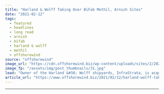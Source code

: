```yaml
---
title: "Harland & Wolff Taking Over BiFab Methil, Arnish Sites"
date: "2021-02-12"
tags: 
  - featured
  - headlines
  - long read
  - arnish
  - bifab
  - harland & wolff
  - methil
  - offshorewind
source: "offshorewind"
image_url: "https://cdn.offshorewind.biz/wp-content/uploads/sites/2/2021/02/12112004/Harland-Wolff-Methil-.jpg"
image_fp: "/assets/img/post_thumbnails/31.jpg"
lead: "Owner of the Harland &#38; Wolff shipyards, InfraStrata, is acquiring the assets of Scotland&#8217;s"
article_url: "https://www.offshorewind.biz/2021/02/12/harland-wolff-taking-over-bifab-methil-arnish-sites/"
---
```


---
